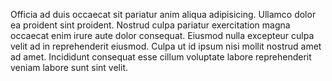 Officia ad duis occaecat sit pariatur anim aliqua adipisicing. Ullamco dolor ea proident sint proident. Nostrud culpa pariatur exercitation magna occaecat enim irure aute dolor consequat. Eiusmod nulla excepteur culpa velit ad in reprehenderit eiusmod. Culpa ut id ipsum nisi mollit nostrud amet ad amet. Incididunt consequat esse cillum voluptate labore reprehenderit veniam labore sunt sint velit.